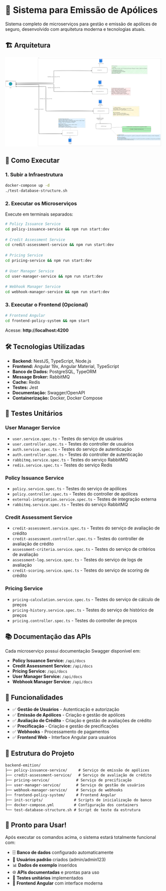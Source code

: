 # 🏢 Sistema para Emissão de Apólices

Sistema completo de microserviços para gestão e emissão de apólices de seguro, desenvolvido com arquitetura moderna e tecnologias atuais.

## 🏗️ Arquitetura

![Arquitetura do Sistema](./archtecture.png)

## 🚀 Como Executar

### 1. Subir a Infraestrutura

```bash
docker-compose up -d
./test-database-structure.sh
```

### 2. Executar os Microserviços

Execute em terminais separados:

```bash
# Policy Issuance Service
cd policy-issuance-service && npm run start:dev

# Credit Assessment Service  
cd credit-assessment-service && npm run start:dev

# Pricing Service
cd pricing-service && npm run start:dev

# User Manager Service
cd user-manager-service && npm run start:dev

# Webhook Manager Service
cd webhook-manager-service && npm run start:dev
```

### 3. Executar o Frontend (Opcional)

```bash
# Frontend Angular
cd frontend-policy-system && npm start
```

Acesse: **http://localhost:4200**

## 🛠️ Tecnologias Utilizadas

- **Backend:** NestJS, TypeScript, Node.js
- **Frontend:** Angular 19x, Angular Material, TypeScript
- **Banco de Dados:** PostgreSQL, TypeORM
- **Message Broker:** RabbitMQ
- **Cache:** Redis
- **Testes:** Jest
- **Documentação:** Swagger/OpenAPI
- **Containerização:** Docker, Docker Compose

## 🧪 Testes Unitários

### User Manager Service
- `user.service.spec.ts` - Testes do serviço de usuários
- `user.controller.spec.ts` - Testes do controller de usuários
- `auth.service.spec.ts` - Testes do serviço de autenticação
- `auth.controller.spec.ts` - Testes do controller de autenticação
- `rabbitmq.service.spec.ts` - Testes do serviço RabbitMQ
- `redis.service.spec.ts` - Testes do serviço Redis

### Policy Issuance Service
- `policy.service.spec.ts` - Testes do serviço de apólices
- `policy.controller.spec.ts` - Testes do controller de apólices
- `external-integration.service.spec.ts` - Testes de integração externa
- `rabbitmq.service.spec.ts` - Testes do serviço RabbitMQ

### Credit Assessment Service
- `credit-assessment.service.spec.ts` - Testes do serviço de avaliação de crédito
- `credit-assessment.controller.spec.ts` - Testes do controller de avaliação de crédito
- `assessment-criteria.service.spec.ts` - Testes do serviço de critérios de avaliação
- `assessment-log.service.spec.ts` - Testes do serviço de logs de avaliação
- `credit-scoring.service.spec.ts` - Testes do serviço de scoring de crédito

### Pricing Service
- `pricing-calculation.service.spec.ts` - Testes do serviço de cálculo de preços
- `pricing-history.service.spec.ts` - Testes do serviço de histórico de preços
- `pricing.controller.spec.ts` - Testes do controller de preços

## 📚 Documentação das APIs

Cada microserviço possui documentação Swagger disponível em:

- **Policy Issuance Service:** `/api/docs`
- **Credit Assessment Service:** `/api/docs`
- **Pricing Service:** `/api/docs`
- **User Manager Service:** `/api/docs`
- **Webhook Manager Service:** `/api/docs`

## 🎯 Funcionalidades

- ✅ **Gestão de Usuários** - Autenticação e autorização
- ✅ **Emissão de Apólices** - Criação e gestão de apólices
- ✅ **Avaliação de Crédito** - Criação e gestão de avaliações de crédito
- ✅ **Precificação** - Criação e gestão de precificações
- ✅ **Webhooks** - Processamento de pagamentos
- ✅ **Frontend Web** - Interface Angular para usuários

## 🔧 Estrutura do Projeto

```
backend-emition/
├── policy-issuance-service/     # Serviço de emissão de apólices
├── credit-assessment-service/   # Serviço de avaliação de crédito
├── pricing-service/            # Serviço de precificação
├── user-manager-service/       # Serviço de gestão de usuários
├── webhook-manager-service/    # Serviço de webhooks
├── frontend-policy-system/     # Frontend Angular
├── init-scripts/              # Scripts de inicialização do banco
├── docker-compose.yml         # Configuração dos containers
└── test-database-structure.sh # Script de teste da estrutura
```

## 🎉 Pronto para Usar!

Após executar os comandos acima, o sistema estará totalmente funcional com:

- 🗄️ **Banco de dados** configurado automaticamente
- 🔐 **Usuários padrão** criados (admin/admin123)
- 📊 **Dados de exemplo** inseridos
- 🌐 **APIs documentadas** e prontas para uso
- 🧪 **Testes unitários** implementados
- 🎨 **Frontend Angular** com interface moderna
